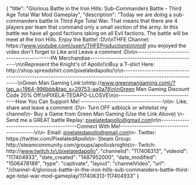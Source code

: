 {
    "title": "Glorious Battle in the Iron Hills: Sub-Commanders Battle - Third Age Total War Mod Gameplay",
    "description": "Today we are doing a sub-commanders battle in Third Age Total War.  That means that there are 4 players per team that command only a small section of the army.  In this battle we have all good factions taking on all Evil factions.  The battle will be meet at the Iron Hills.  Enjoy the Battle! :D\n\nTHFE Channel: https:\/\/www.youtube.com\/user\/THFEProductions\n\n\nIf you enjoyed the video don't forget to Like and Leave a comment :D\n\n-----------------------------------------PA Merchandise----------------------------------------------\n\nRepresent the Knight's of Apollo!\nBuy a T-shirt Here: http:\/\/shop.spreadshirt.com\/pixelatedapollo\/\n\n---------------------------------------------------------------------------------------------------------------\nGreen Man Gaming Link:\nhttp:\/\/www.greenmangaming.com\/?tap_a=1964-996bbb&tap_s=29753-aa0a78\n\nGreen Man Gaming Discount Code 20% Off:\nPIXELA-TEDAPO-LLOSVE\n\n----------------------------------How You Can Support Me! -----------------------------------\n\n- Like, share and leave a comment :D\n- Turn OFF adblock or whitelist my channel\n- Buy a Game from Green Man Gaming (Use the Link Above) \n- Send me a GREAT battle Replay: pixelatedapollo@gmail.com\n\n------------------------------------------Connect With Me!-----------------------------------------\n\n- Email: pixelatedapollo@gmail.com\n- Twitter: https:\/\/twitter.com\/PixelatedApollo\n- Steam Group:  http:\/\/steamcommunity.com\/groups\/apollosknights\n- Twitch: http:\/\/www.twitch.tv\/pixelatedapollo",
    "channelid": "117406313",
    "videoid": "117404933",
    "date_created": "1487952000",
    "date_modified": "1506478189",
    "type": "captivate",
    "layout": "channelVideo",
    "url": "\/channel-4\/glorious-battle-in-the-iron-hills-sub-commanders-battle-third-age-total-war-mod-gameplay\/117406313-117404933"
}